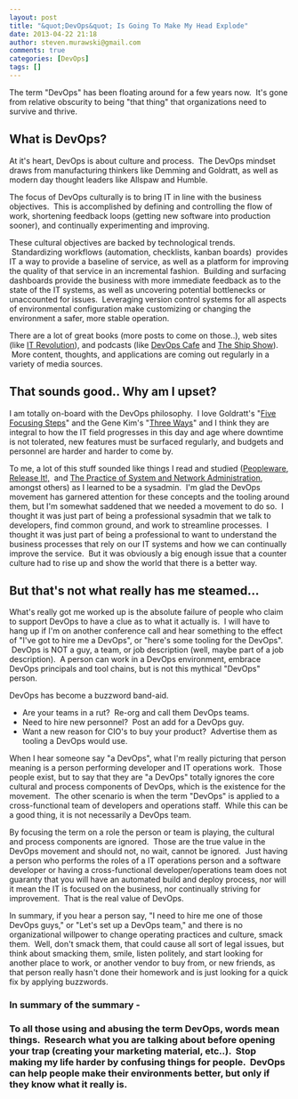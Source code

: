 ```yaml
---
layout: post
title: "&quot;DevOps&quot; Is Going To Make My Head Explode"
date: 2013-04-22 21:18
author: steven.murawski@gmail.com
comments: true
categories: [DevOps]
tags: []
---
```



The term "DevOps" has been floating around for a few years now. &nbsp;It's gone from relative obscurity to being "that thing" that organizations need to survive and thrive.&nbsp;


## What is DevOps?



At it's heart, DevOps is about culture and process. &nbsp;The DevOps mindset draws from manufacturing thinkers like Demming and Goldratt, as well as modern day thought leaders like Allspaw and Humble.


The focus of DevOps culturally is to bring IT in line with the business objectives. &nbsp;This is accomplished by defining and controlling the flow of work, shortening feedback loops (getting new software into production sooner), and continually experimenting and improving.


These cultural objectives are backed by technological trends. &nbsp;Standardizing workflows (automation, checklists, kanban boards) &nbsp;provides IT a way to provide a baseline of service, as well as a platform for improving the quality of that service in an incremental fashion. &nbsp;Building and surfacing dashboards provide the business with more immediate feedback as to the state of the IT systems, as well as uncovering potential bottlenecks or unaccounted for issues. &nbsp;Leveraging version control systems for all aspects of environmental configuration make customizing or changing the environment a safer, more stable operation.


There are a lot of great books (more posts to come on those..), web sites (like <a href="http://itrevolution.com/" target="_blank">IT Revolution</a>), and podcasts (like <a href="http://devopscafe.org/" target="_blank">DevOps Cafe</a> and <a href="http://theshipshow.com/" target="_blank">The Ship Show</a>). &nbsp;More content, thoughts, and applications are coming out regularly in a variety of media sources.


## That sounds good.. Why am I upset?



I am totally on-board with the DevOps philosophy. &nbsp;I love Goldratt's "<a href="http://en.wikipedia.org/wiki/Theory_of_constraints#The_five_focusing_steps" target="_blank">Five Focusing Steps</a>" and the Gene Kim's "<a href="http://itrevolution.com/the-three-ways-principles-underpinning-devops/" target="_blank">Three Ways</a>" and I think they are integral to how the IT field progresses in this day and age where downtime is not tolerated, new features must be surfaced regularly, and budgets and personnel are harder and harder to come by.


To me, a lot of this stuff sounded like things I read and studied (<a href="http://www.goodreads.com/book/show/67825.Peopleware" target="_blank">Peopleware</a>, <a href="http://www.goodreads.com/book/show/1069827.Release_It_" target="_blank">Release It!,</a>&nbsp; and <a href="http://www.goodreads.com/book/show/564630.The_Practice_of_System_and_Network_Administration?ac=1" target="_blank">The Practice of System and Network Administration</a>, &nbsp; amongst others) as I learned to be a sysadmin. &nbsp;I'm glad the DevOps movement has garnered attention for these concepts and the tooling around them, but I'm somewhat saddened that we needed a movement to do so. &nbsp;I thought it was just part of being a professional sysadmin that we talk to developers, find common ground, and work to streamline processes. &nbsp;I thought it was just part of being a professional to want to understand the business processes that rely on our IT systems and how we can continually improve the service. &nbsp;But it was obviously a big enough issue that a counter culture had to rise up and show the world that there is a better way.


## But that's not what really has me steamed...



What's really got me worked up is the absolute failure of people who claim to support DevOps to have a clue as to what it actually is. &nbsp;I will have to hang up if I'm on another conference call and hear something to the effect of "I've got to hire me a DevOps", or "here's some tooling for the DevOps". &nbsp;DevOps is NOT a guy, a team, or job description (well, maybe part of a job description). &nbsp;A person can work in a DevOps environment, embrace DevOps principals and tool chains, but is not this mythical "DevOps" person.




 DevOps has become a buzzword&nbsp;band-aid. &nbsp;


*   Are your teams in a rut? &nbsp;Re-org and call them DevOps teams.
*   Need to hire new personnel? &nbsp;Post an add for a DevOps guy.
*   Want a new reason for CIO's to buy your product? &nbsp;Advertise them as tooling a DevOps would use.

When I hear someone say "a DevOps", what I'm really picturing that person meaning is a person performing developer and IT operations work. &nbsp;Those people exist, but to say that they are "a DevOps" totally ignores the core cultural and process&nbsp;components of DevOps, which is the existence for the movement. &nbsp;The other scenario is when the term "DevOps" is applied to a cross-functional team of developers and operations staff. &nbsp;While this can be a good thing, it is not necessarily a DevOps team. &nbsp;


By focusing the term on a role the person or team is playing, the cultural and process components are ignored. &nbsp;Those are the true value in the DevOps movement and should not, no wait, cannot be ignored. &nbsp;Just having a person who performs the roles of a IT operations person and a software developer or having a cross-functional developer/operations team does not guaranty that you will have an automated build and deploy process, nor will it mean the IT is focused on the business, nor continually striving for improvement. &nbsp;That is the real value of DevOps.&nbsp;


In summary, if you hear a person say, "I need to hire me one of those DevOps guys," or "Let's set up a DevOps team," and there is no organizational willpower to change operating practices and culture, smack them. &nbsp;Well, don't smack them, that could cause all sort of legal issues, but think about smacking them, smile, listen politely, and start looking for another place to work, or another vendor to buy from, or new friends, as that person really hasn't done their homework and is just looking for a quick fix by applying buzzwords.






### In summary of the summary -



### To all those using and abusing the term DevOps, words mean things. &nbsp;Research what you are talking about before opening your trap (creating your marketing material, etc..). &nbsp;Stop making my life harder by confusing things for people. &nbsp;DevOps can help people make their environments better, but only if they know what it really is.


